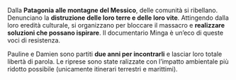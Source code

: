 Dalla **Patagonia alle montagne del Messico**, delle comunità si ribellano. Denunciano la **distruzione delle loro terre e delle loro vite**. Attingendo dalla loro eredità culturale, si organizzano per bloccare il massacro e **realizzare soluzioni che possano ispirare**. Il documentario Minga è un’eco di queste voci di resistenza.

Pauline e Damien sono partiti **due anni per incontrarli** e lasciar loro totale libertà di parola. Le riprese sono state ralizzate con l’impatto ambientale più ridotto possibile (unicamente itinerari terrestri e marittimi).
